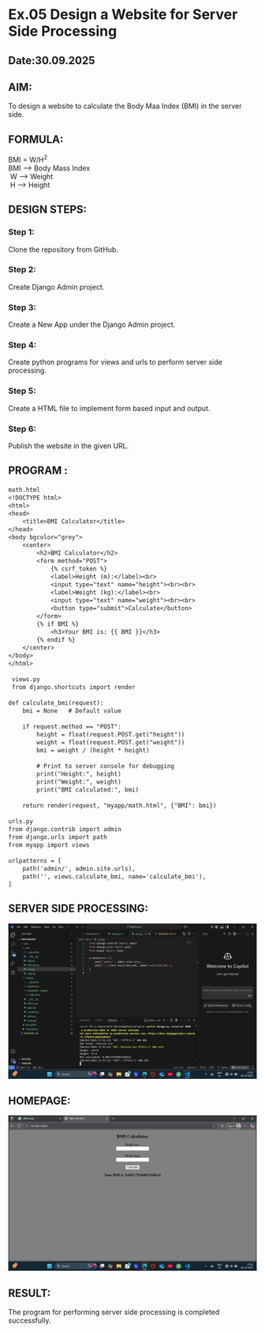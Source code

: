 # Ex.05 Design a Website for Server Side Processing
## Date:30.09.2025

## AIM:
 To design a website to calculate the Body Maa Index (BMI) in the server side. 


## FORMULA:
BMI = W/H<sup>2</sup>
<br> BMI --> Body Mass Index 
<br> W --> Weight
<br> H --> Height

## DESIGN STEPS:

### Step 1:
Clone the repository from GitHub.

### Step 2:
Create Django Admin project.

### Step 3:
Create a New App under the Django Admin project.

### Step 4:
Create python programs for views and urls to perform server side processing.

### Step 5:
Create a HTML file to implement form based input and output.

### Step 6:
Publish the website in the given URL.

## PROGRAM :
```
math.html
<!DOCTYPE html>
<html>
<head>
    <title>BMI Calculator</title>
</head>
<body bgcolor="grey">
    <center>
        <h2>BMI Calculator</h2>
        <form method="POST">
            {% csrf_token %}
            <label>Height (m):</label><br>
            <input type="text" name="height"><br><br>
            <label>Weight (kg):</label><br>
            <input type="text" name="weight"><br><br>
            <button type="submit">Calculate</button>
        </form>
        {% if BMI %}
            <h3>Your BMI is: {{ BMI }}</h3>
        {% endif %}
    </center>
</body>
</html>
 
 views.py
 from django.shortcuts import render

def calculate_bmi(request):
    bmi = None   # Default value

    if request.method == "POST":
        height = float(request.POST.get("height"))
        weight = float(request.POST.get("weight"))
        bmi = weight / (height * height)

        # Print to server console for debugging
        print("Height:", height)
        print("Weight:", weight)
        print("BMI calculated:", bmi)

    return render(request, "myapp/math.html", {"BMI": bmi})

urls.py
from django.contrib import admin
from django.urls import path
from myapp import views

urlpatterns = [
    path('admin/', admin.site.urls),
    path('', views.calculate_bmi, name='calculate_bmi'),
]

```

## SERVER SIDE PROCESSING:
![alt text](<Screenshot 2025-10-04 173212.png>)

## HOMEPAGE:
![alt text](<Screenshot 2025-10-04 173150.png>)

## RESULT:
The program for performing server side processing is completed successfully.
